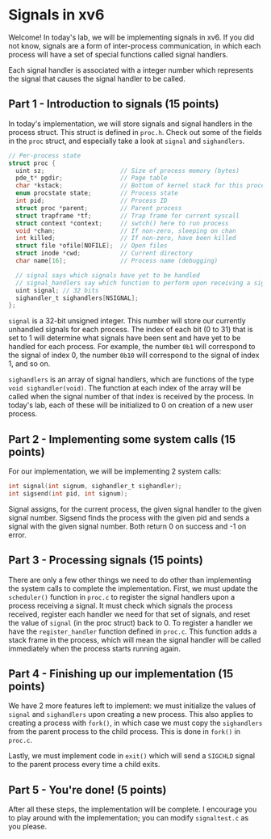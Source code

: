 # Signals in xv6

Welcome! In today's lab, we will be implementing signals in xv6.
If you did not know, signals are a form of inter-process communication,
in which each process will have a set of special functions called signal handlers.

Each signal handler is associated with a integer number which represents
the signal that causes the signal handler to be called.

## Part 1 - Introduction to signals (15 points)

In today's implementation, we will store signals and signal handlers
in the process struct. This struct is defined in `proc.h`. Check out some of
the fields in the `proc` struct, and especially take a look at `signal` and
`sighandlers`.

```c
// Per-process state
struct proc {
  uint sz;                     // Size of process memory (bytes)
  pde_t* pgdir;                // Page table
  char *kstack;                // Bottom of kernel stack for this process
  enum procstate state;        // Process state
  int pid;                     // Process ID
  struct proc *parent;         // Parent process
  struct trapframe *tf;        // Trap frame for current syscall
  struct context *context;     // swtch() here to run process
  void *chan;                  // If non-zero, sleeping on chan
  int killed;                  // If non-zero, have been killed
  struct file *ofile[NOFILE];  // Open files
  struct inode *cwd;           // Current directory
  char name[16];               // Process name (debugging)

  // signal says which signals have yet to be handled
  // signal_handlers say which function to perform upon receiving a signal
  uint signal; // 32 bits
  sighandler_t sighandlers[NSIGNAL];
};
```

`signal` is a 32-bit unsigned integer.
This number will store our currently unhandled signals for each process.
The index of each bit (0 to 31) that is set to 1 will determine what signals
have been sent and have yet to be handled for each process. For example,
the number `0b1` will correspond to the signal of index 0, the number `0b10` will
correspond to the signal of index 1, and so on.

`sighandlers` is an array of signal handlers, which are functions of the type `void sighandler(void)`. 
The function at each index of the array will be called when the signal number of that index is received by the process.
In today's lab, each of these will be initialized to 0 on creation of a new user process.

## Part 2 - Implementing some system calls (15 points)

For our implementation, we will be implementing 2 system calls:
```c
int signal(int signum, sighandler_t sighandler);
int sigsend(int pid, int signum);
```
Signal assigns, for the current process, the given signal handler to the given signal number.
Sigsend finds the process with the given pid and sends a signal with the given signal number.
Both return 0 on success and -1 on error.

## Part 3 - Processing signals (15 points)

There are only a few other things we need to do other than implementing the system calls to complete the implementation.
First, we must update the `scheduler()` function in `proc.c` to register the signal handlers upon a process receiving a signal.
It must check which signals the process received, register each handler we need for that set of signals, and reset the value
of `signal` (in the proc struct) back to 0. To register a handler we have the `register_handler` function defined in `proc.c`. This function adds a stack frame in the process, which will mean the signal handler will be called immediately when the process starts running again.

## Part 4 - Finishing up our implementation (15 points)

We have 2 more features left to implement: we must initialize the values of `signal` and `sighandlers` upon creating a new process. This also applies to creating a process with `fork()`, in which case we must copy the `sighandlers` from the parent process to the child process. This is done in `fork()` in `proc.c`.

Lastly, we must implement code in `exit()` which will send a `SIGCHLD` signal to the parent process every time a child exits.

## Part 5 - You're done! (5 points)

After all these steps, the implementation will be complete. I encourage you to play around with the implementation; you can modify `signaltest.c` as you please.